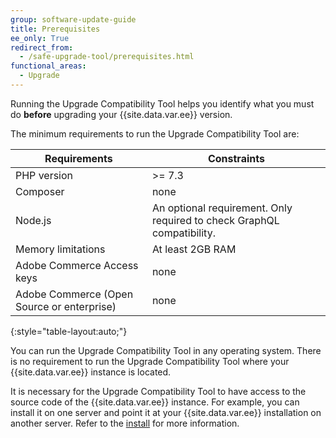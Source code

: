```yaml
---
group: software-update-guide
title: Prerequisites
ee_only: True
redirect_from:
  - /safe-upgrade-tool/prerequisites.html
functional_areas:
  - Upgrade
---
```


Running the Upgrade Compatibility Tool helps you identify what you must do **before** upgrading your {{site.data.var.ee}} version.

The minimum requirements to run the Upgrade Compatibility Tool are:

| **Requirements** | **Constraints** |
|----------------|-----------------|
| PHP version| >= 7.3 |
| Composer | none |
| Node.js | An optional requirement. Only required to check GraphQL compatibility. |
| Memory limitations | At least 2GB RAM |
| Adobe Commerce Access keys | none |
| Adobe Commerce (Open Source or enterprise) | none |
{:style="table-layout:auto;"}

You can run the Upgrade Compatibility Tool in any operating system. There is no requirement to run the Upgrade Compatibility Tool where your {{site.data.var.ee}} instance is located.

It is necessary for the Upgrade Compatibility Tool to have access to the source code of the {{site.data.var.ee}} instance. For example, you can install it on one server and point it at your {{site.data.var.ee}} installation on another server. Refer to the [install]({{site.baseurl}}/upgrade-compatibility-tool/install.html#install) for more information.
